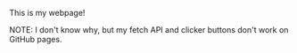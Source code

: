 This is my webpage!

NOTE: I don't know why, but my fetch API and clicker buttons don't work on GitHub pages.
